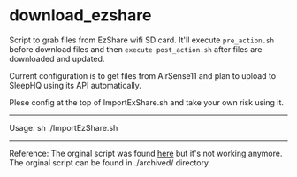 # download_ezshare
Script to grab files from EzShare wifi SD card.
It'll execute `pre_action.sh` before download files and then `execute post_action.sh` after files are downloaded and updated. 

Current configuration is to get files from AirSense11 and plan to upload to SleepHQ using its API automatically. 

Plese config at the top of ImportExShare.sh and take your own risk using it.

----
Usage: sh ./ImportEzShare.sh




----
Reference: The orginal script was found [here](https://www.apneaboard.com/forums/Thread-EzShare-SDcard-wifi-Script-to-autodownload) but it's not working anymore. The orginal script can be found in ./archived/ directory.
